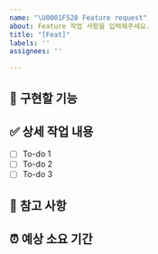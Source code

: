 ```yaml
---
name: "\U0001F528 Feature request"
about: Feature 작업 사항을 입력해주세요.
title: "[Feat]"
labels: ''
assignees: ''

---
```


## 🔨 구현할 기능

## ✅ 상세 작업 내용

- [ ] To-do 1
- [ ] To-do 2
- [ ] To-do 3

## 📄 참고 사항

## ⏰ 예상 소요 기간
